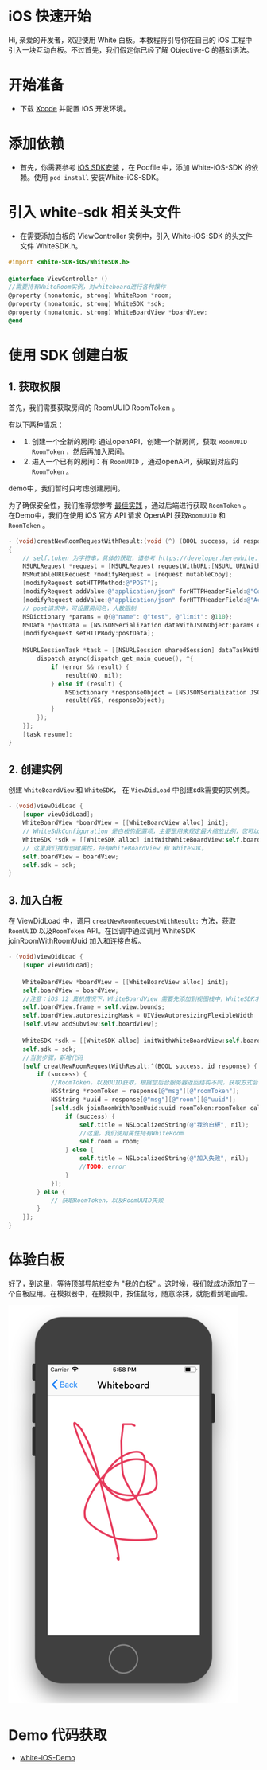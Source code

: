 # iOS 快速开始

Hi, 亲爱的开发者，欢迎使用 White 白板。本教程将引导你在自己的 iOS 工程中引入一块互动白板。不过首先，我们假定你已经了解 Objective-C 的基础语法。


# 开始准备

* 下载 [Xcode](https://itunes.apple.com/cn/app/xcode/id497799835?ls=1&mt=12) 并配置 iOS 开发环境。

# 添加依赖

* 首先，你需要参考 [iOS SDK安装](/zh-CN/v1/iOS_SDK_install.md) ，在 Podfile 中，添加 White-iOS-SDK 的依赖。使用 `pod install` 安装White-iOS-SDK。



# 引入 white-sdk 相关头文件

* 在需要添加白板的 ViewController 实例中，引入 White-iOS-SDK 的头文件文件 WhiteSDK.h。

```objectivec
#import <White-SDK-iOS/WhiteSDK.h>

@interface ViewController ()
//需要持有WhiteRoom实例，对whiteboard进行各种操作
@property (nonatomic, strong) WhiteRoom *room;
@property (nonatomic, strong) WhiteSDK *sdk;
@property (nonatomic, strong) WhiteBoardView *boardView;
@end
```

# 使用 SDK 创建白板

## 1. 获取权限

首先，我们需要获取房间的 RoomUUID  RoomToken 。

有以下两种情况：

- 1. 创建一个全新的房间: 通过openAPI，创建一个新房间，获取 `RoomUUID` `RoomToken` ，然后再加入房间。
- 2. 进入一个已有的房间：有 `RoomUUID` ，通过openAPI，获取到对应的 `RoomToken` 。

demo中，我们暂时只考虑创建房间。

为了确保安全性，我们推荐您参考 [最佳实践](/zh-CN/v1/concept.md) ，通过后端进行获取 `RoomToken` 。
在Demo中，我们在使用 iOS 官方 API 请求 OpenAPI 获取`RoomUUID` 和 `RoomToken` 。

```objectivec
- (void)creatNewRoomRequestWithResult:(void (^) (BOOL success, id response))result;
{
    // self.token 为字符串，具体的获取，请参考 https://developer.herewhite.com/#/concept
    NSURLRequest *request = [NSURLRequest requestWithURL:[NSURL URLWithString:[NSString stringWithFormat:@"https://cloudcapiv3.herewhite.com/room?token=%@", self.sdkToken]]];
    NSMutableURLRequest *modifyRequest = [request mutableCopy];
    [modifyRequest setHTTPMethod:@"POST"];
    [modifyRequest addValue:@"application/json" forHTTPHeaderField:@"Content-Type"];
    [modifyRequest addValue:@"application/json" forHTTPHeaderField:@"Accept"];
    // post请求中，可设置房间名，人数限制
    NSDictionary *params = @{@"name": @"test", @"limit": @110};
    NSData *postData = [NSJSONSerialization dataWithJSONObject:params options:0 error:nil];
    [modifyRequest setHTTPBody:postData];
    
    NSURLSessionTask *task = [[NSURLSession sharedSession] dataTaskWithRequest:modifyRequest completionHandler:^(NSData * _Nullable data, NSURLResponse * _Nullable response, NSError * _Nullable error) {
        dispatch_async(dispatch_get_main_queue(), ^{
            if (error && result) {
                result(NO, nil);
            } else if (result) {
                NSDictionary *responseObject = [NSJSONSerialization JSONObjectWithData:data options:0 error:nil];
                result(YES, responseObject);
            }
        });
    }];
    [task resume];
}
```

## 2. 创建实例

创建 `WhiteBoardView` 和 `WhiteSDK`， 在 `ViewDidLoad` 中创建sdk需要的实例类。

```objectivec
- (void)viewDidLoad {
    [super viewDidLoad];
    WhiteBoardView *boardView = [[WhiteBoardView alloc] init];
    // WhiteSdkConfiguration 是白板的配置项，主要是用来规定最大缩放比例，您可以直接使用defaultConfig（最大1000%，最小10%）
    WhiteSDK *sdk = [[WhiteSDK alloc] initWithWhiteBoardView:self.boardView config:[WhiteSdkConfiguration defaultConfig]];
    // 这里我们推荐创建属性，持有WhiteBoardView 和 WhiteSDK。
    self.boardView = boardView;
    self.sdk = sdk;
}
```

## 3. 加入白板

在 ViewDidLoad 中，调用 `creatNewRoomRequestWithResult:` 方法，获取 `RoomUUID` 以及`RoomToken` API。在回调中通过调用 WhiteSDK joinRoomWithRoomUuid 加入和连接白板。

```objectivec
- (void)viewDidLoad {
    [super viewDidLoad];

    WhiteBoardView *boardView = [[WhiteBoardView alloc] init];
    self.boardView = boardView;
    //注意：iOS 12 真机情况下，WhiteBoardView 需要先添加到视图栈中，WhiteSDK才能正常运行。
    self.boardView.frame = self.view.bounds;
    self.boardView.autoresizingMask = UIViewAutoresizingFlexibleWidth |  UIViewAutoresizingFlexibleHeight;
    [self.view addSubview:self.boardView];

    WhiteSDK *sdk = [[WhiteSDK alloc] initWithWhiteBoardView:self.boardView config:[WhiteSdkConfiguration defaultConfig]];
    self.sdk = sdk;
    //当前步骤，新增代码
    [self creatNewRoomRequestWithResult:^(BOOL success, id response) {
        if (success) {
            //RoomToken，以及UUID获取，根据您后台服务器返回结构不同，获取方式会有所不同
            NSString *roomToken = response[@"msg"][@"roomToken"];
            NSString *uuid = response[@"msg"][@"room"][@"uuid"];
            [self.sdk joinRoomWithRoomUuid:uuid roomToken:roomToken callbacks:(id<WhiteRoomCallbackDelegate>)self completionHandler:^(BOOL success, WhiteRoom *room, NSError *error) {
                if (success) {
                    self.title = NSLocalizedString(@"我的白板", nil);
                    //这里，我们使用属性持有WhiteRoom
                    self.room = room;
                } else {
                    self.title = NSLocalizedString(@"加入失败", nil);
                    //TODO: error
                }
            }];
        } else {
            // 获取RoomToken，以及RoomUUID失败
        }
    }];
}

```

# 体验白板
 
好了，到这里，等待顶部导航栏变为 "我的白板" 。这时候，我们就成功添加了一个白板应用。在模拟器中，在模拟中，按住鼠标，随意涂抹，就能看到笔画啦。

![image.png | left | 488x850](./_images/iOS_screen.png)

# Demo 代码获取

- [white-iOS-Demo](https://github.com/duty-os/white-demo-ios) 


